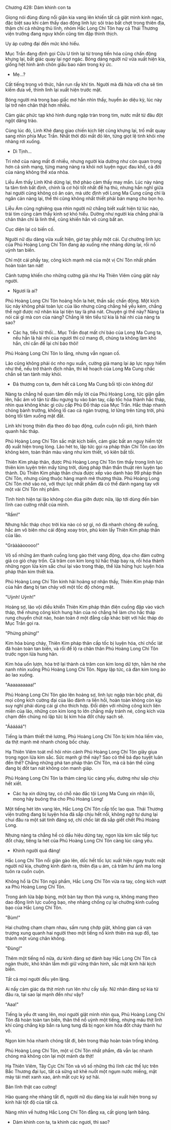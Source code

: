 




Chương 428: Dám khinh con ta


Giọng nói đùng đùng nổi giận kia vang lên khiến tất cả giật mình kinh ngạc, đặc biệt sau khi cảm thấy dao động linh lực sôi trào bất chợt trong thiên địa, thậm chí cả những thủ lĩnh, nhóm Hắc Long Chí Tôn hay cả Thái Thương viện trưởng đang nguy khốn cũng tim đập thình thịch.

Uy áp cường đại đến mức khó hiểu.

Mục Trần đang định gọi Cửu U tỉnh lại từ trong tiến hóa cũng chấn động khựng lại, bất giác quay lại ngơ ngác. Bóng dáng người nữ vừa xuất hiện kia, giống hệt hình ảnh chôn giấu bao năm trong ký ức.

- Mẹ...?

Cất tiếng trong vô thức, hắn run rẩy khí tin. Người mà đã hứa với cha sẽ tìm kiếm đưa về, thình lình lại xuất hiện trước mặt.

Bóng người mà trong bao giấc mơ hắn nhìn thấy, huyền ảo diệu kỳ, lúc này lại trở nên chân thật hơn nhiều.

Cảm giác phức tạp khó hình dung ngập tràn trong tim, nước mắt từ đâu đột ngột dâng trào.

Cùng lúc đó, Linh Khê đang giao chiến kịch liệt cũng khựng lại, trố mắt quay sang nhìn phía Mục Trần. Nhất thời đôi mắt đỏ lên, từng giọt lệ tinh khôi nhẹ nhàng rơi xuống.

- Dì Tịnh...

Trí nhớ của nàng mất đi nhiều, nhưng người kia dường như còn quan trọng hơn cả sinh mạng, từng mang nàng ra khỏi nơi luyện ngục đau khổ, cả đời của nàng không thể xóa nhòa.

Liễu Ám thấy Linh Khê dừng lại, thở phào cảm thấy may mắn. Lúc này nàng ta tâm tình bất định, chính là cơ hội tốt nhất để hạ thủ, nhưng hắn nghĩ giữa hai người cũng không có ân oán, mà ước định với Long Ma Cung cũng chỉ là ngăn cản nàng lại, thế thì cũng không nhất thiết phải bán mạng cho bọn họ.

Liễu Ám cũng nghiêng qua nhìn người nữ chẳng biết xuất hiện từ lúc nào, trái tim cũng cảm thấy kinh sợ khó hiểu. Dường như người kia chẳng phải là chân thân chỉ là linh thể, cũng khiến hắn vô cùng bất an.

Cục diện lại có biến cố.

Người nữ dịu dàng vừa xuất hiện, giơ tay phẩy một cái. Cự chưởng linh lực của Phủ Hoàng Long Chí Tôn đang áp xuống nhẹ nhàng dừng lại, rồi nổ uỳnh tan biến.

Chỉ một cái phẩy tay, công kích mạnh mẽ của một vị Chí Tôn nhất phẩm hoàn toàn tan nát!

Cảnh tượng khiến cho những cường giả như Hạ Thiên Viêm cũng giật nảy người.

- Ngươi là ai?

Phủ Hoàng Long Chí Tôn hoảng hồn la hét, thần sắc chấn động. Một kích lúc nãy không phải toàn lực của lão nhưng cũng chẳng hề yếu kém, chẳng thể ngờ được nữ nhân kia lại tiện tay là phá nát. Chuyện gì thế này? Nàng ta nói cái gì mà con của nàng? Chẳng lẽ tên tiểu tử kia là hài nhi của nàng ta sao?

- Các hạ, tiểu tử thối... Mục Trần đoạt mất chí bảo của Long Ma Cung ta, nếu hắn là hài nhi của ngươi thì cứ mang đi, chúng ta không làm khó hắn, chỉ cần để lại chí bảo thôi!

Phủ Hoàng Long Chí Tôn lo lắng, nhưng vẫn ngoan cố.

Lão cũng không phải óc nho ngu xuẩn, cường giả mang lại áp lực nguy hiểm như thế, nếu trở thành địch nhân, thì kế hoạch của Long Ma Cung chắc chắn sẽ tan tành mây khói.

- Đả thương con ta, đem hết cả Long Ma Cung bồi tội còn không đủ!

Nàng ta chẳng hề quan tâm đến mấy lời của Phủ Hoàng Long, tức giận gầm lên, hắc ám vô tận từ đâu ngưng tụ vào bàn tay, cấp tốc hóa thành hắc tháp, nhìn qua không khác gì cửu cấp Phù Đồ tháp của Mục Trần. Hắc tháp nhanh chóng bành trướng, khổng lồ cao cả ngàn trượng, lơ lửng trên từng trời, phủ bóng tối tăm xuống mặt đất.

Linh khí trong thiên địa theo đó bạo động, cuồn cuộn nổi gió, hình thành quanh hắc tháp.

Phủ Hoàng Long Chí Tôn sắc mặt kịch biến, cảm giác bất an nguy hiểm tột độ xuất hiện trong lòng. Lão hét to, lập tức gọi ra pháp thân Chí Tôn cao lớn không kém, toàn thân màu vàng như kim thiết, vô kiên bất tồi.

Thiên Kim pháp thân, được Phủ Hoàng Long Chí Tôn tìm thấy trong linh lực thiên kim luyện trên mấy từng trời, dùng pháp thân thần thuật rèn luyện tạo thành. Dù Thiên Kim pháp thân chưa được xếp vào danh hào 99 pháp thân Chí Tôn, nhưng cũng thuộc hàng mạnh mẽ thượng thừa. Phủ Hoàng Long Chí Tôn nhờ vào nó, với thực lực nhất phẩm đã có thể đánh ngang tay với một vài Chí Tôn nhị phẩm.

Tình hình hiện tại lão không còn đùa giỡn được nữa, lập tới dùng đến bản lĩnh cao cường nhất của mình.

"Rầm!"

Nhưng hắc tháp chọc trời kia nào có sợ gì, nó đã nhanh chóng đè xuống, hắc ám vô biên như cái động xoay tròn, phủ kién lấy Thiên Kim pháp thân của lão.

"Grààààooooo!"

Vô số những âm thanh cuồng long gào thét vang động, dọa cho đám cường giả co giò chạy trốn. Cả trăm con kim long từ hắc tháp bay ra, rồi hóa thành những ngọn lửa kim sắc chui lại vào trong tháp, thế lửa hừng hực luyện hóa pháp thân kim thiết kia.

Phủ Hoàng Long Chí Tôn kinh hãi hoảng sợ nhận thấy, Thiên Kim pháp thân của hắn đang bị tan chảy với một tốc độ chóng mặt.

"Uỳnh! Uỳnh!"

Hoảng sợ, lão vội điều khiển Thiên Kim pháp thân điên cuồng đập vào vách tháp, thế nhưng công kích hung hãn của nó chẳng hề làm cho hắc tháp rung chuyển chút nào, hoàn toàn ở một đẳng cấp khác biệt với hắc tháp do Mục Trần gọi ra.

"Phừng phừng!"

Kim hỏa bùng cháy, Thiên Kim pháp thân cấp tốc bị luyện hóa, chỉ chốc lát đã hoàn toàn tan biến, và rồi để lộ ra chân thân Phủ Hoàng Long Chí Tôn trước ngọn lửa hung hãn.

Kim hỏa uốn lượn, hóa trở lại thành cả trăm con kim long dữ tợn, hằm hè nhe nanh nhìn xuống Phủ Hoàng Long Chí Tôn. Ngay lập tức, cả đàn kim long ào ào lao xuống.

"Aaaaaaaaaa!"

Phủ Hoàng Long Chí Tôn gào lên hoảng sợ, linh lực ngập tràn bộc phát, đủ mọi công kích cường đại của lão đánh ra liên hồi, hoàn toàn không còn kịp suy nghĩ phải dùng cái gì cho thích hợp. Đối diện với những công kích liên miên của lão, những con kim long to lớn chẳng mấy tránh né, công kích vừa chạm đến chúng nó lập tức bị kim hỏa đốt cháy sạch sẽ.

"Áááááá"!

Tiếng la thảm thiết thê lương, Phủ Hoàng Long Chí Tôn bị kim hỏa liếm vào, da thịt mạnh mẽ nhanh chóng bốc cháy.

Hạ Thiên Viêm toát mồ hôi nhìn cảnh Phủ Hoàng Long Chí Tôn giãy giụa trong ngọn lửa kim sắc. Sức mạnh gì thế này? Sao có thế bá đạo tuyệt luân đến thế? Chẳng những phá tan pháp thân Chí Tôn, mà cả bản thể cũng đang bị đốt tan nát không còn manh giáp.

Phủ Hoàng Long Chí Tôn la thảm càng lúc càng yếu, dường như sắp chịu hết xiết.

- Các hạ xin dừng tay, có chỗ nào đắc tội Long Ma Cung xin nhận lỗi, mong hãy buông tha cho Phủ Hoàng Long!

Một tiếng hét lớn vang lên, Hắc Long Chí Tôn cấp tốc lao qua. Thái Thương viện trưởng đang bị luyện hóa đã sắp chịu hết nổi, không ngờ tự dưng lại chui đâu ra một sát tinh đáng sợ, chỉ chốc lát đã sắp giết chết Phủ Hoàng Long.

Nhưng nàng ta chẳng hề có dấu hiệu dừng tay, ngọn lửa kim sắc tiếp tục đốt cháy, tiếng la hét của Phủ Hoàng Long Chí Tôn càng lúc càng yếu.

- Khinh người quá đáng!

Hắc Long Chí Tôn nổi giận gào lên, dốc hết tốc lực xuất hiện ngay trước mặt người nữ kia, chưởng kình đánh ra, thiên địa u ám, cả trăm hư ảnh ma long tuôn ra cuồn cuộn.

Không hổ là Chí Tôn ngũ phẩm, Hắc Long Chí Tôn vừa ra tay, công kích vượt xa Phủ Hoàng Long Chí Tôn.

Trong ánh lửa bập bùng, một bàn tay thon thả vung ra, không mang theo dao động linh lực cuồng bạo, nhẹ nhàng chống cự lại chưởng kình cuồng bạo của Hắc Long Chí Tôn.

"Bùm!"

Hai chưởng chạm chạm nhau, sấm rung chớp giật, không gian cả vạn trượng xung quanh hai người theo một tiếng nổ kinh thiên mà sụp đổ, tạo thành một vùng chân không.

"Đùng!"

Thêm một tiếng nổ nữa, dư kình đáng sợ đánh bay Hắc Long Chí Tôn cả ngàn thước, khó khăn lắm mới giữ vững thân hình, sắc mặt kinh hãi kịch biến.

Tất cả mọi người đều yên lặng.

Ai nấy cảm giác da thịt mình run lên như cầy sấy. Nữ nhân đáng sợ kia từ đâu ra, tại sao lại mạnh đến như vậy?

"Aaa!"

Tiếng la yếu ớt vang lên, mọi người giật mình nhìn qua, Phủ Hoàng Long Chí Tôn đã hoàn toàn tan biến, thân thể nổ uỳnh một tiếng, nhưng máu thịt linh khí cũng chẳng kịp bắn ra lung tung đã bị ngọn kim hỏa đốt cháy thành hư vô.

Ngọn kim hỏa nhanh chóng tắt đi, bên trong tháp hoàn toàn trống không.

Phủ Hoàng Long Chí Tôn, một vị Chí Tôn nhất phẩm, đã vẫn lạc nhanh chóng mà không còn lại một mảnh da thịt!

Hạ Thiên Viêm, Tây Cực Chí Tôn và vô số những thủ lĩnh các thế lực trên Bắc Thương đại lục, tất cả sững sờ khẽ nuốt một ngụm nước miếng, mặt mày tái mét xanh xao, ánh mắt cực kỳ sợ hãi.

Bản lĩnh thật cao cường!

Hào quang nhẹ nhàng tắt đi, người nữ dịu dàng kia lại xuất hiện trong sự kinh hãi tột độ của tất cả.

Nàng nhìn về hướng Hắc Long Chí Tôn đằng xa, cất giọng lạnh băng.

- Dám khinh con ta, ta khinh các ngươi, thì sao?





